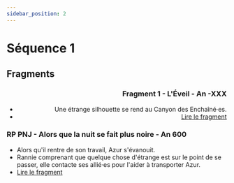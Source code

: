 ```yaml
---
sidebar_position: 2
---
```


# Séquence 1

## Fragments

<Timeline horizontal>

<TimelineItem align='right'>

### Fragment 1 - L'Éveil - An -XXX

- Une étrange silhouette se rend au Canyon des Enchaîné·es.
- [Lire le fragment](https://singularite.forumactif.com/t94-sequence-1-fragment-1-l-eveil#471)

</TimelineItem>

<TimelineItem align='left'>

### RP PNJ - Alors que la nuit se fait plus noire - An 600

- Alors qu'il rentre de son travail, Azur s'évanouit.
- Rannie comprenant que quelque chose d'étrange est sur le point de se passer, elle contacte ses allié·es pour l'aider à transporter Azur.
- [Lire le fragment](https://singularite.forumactif.com/t94-sequence-1-fragment-1-l-eveil#471)

</TimelineItem>
</Timeline>